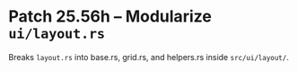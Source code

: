 # Patch 25.56h – Modularize `ui/layout.rs`

Breaks `layout.rs` into base.rs, grid.rs, and helpers.rs inside `src/ui/layout/`.
